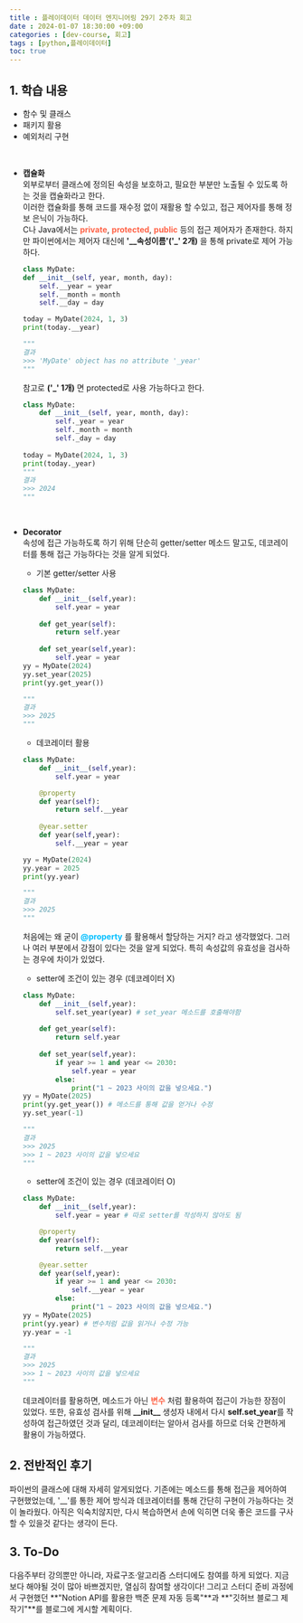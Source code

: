```yaml
---
title : 플레이데이터 데이터 엔지니어링 29기 2주차 회고
date : 2024-01-07 18:30:00 +09:00
categories : [dev-course, 회고]
tags : [python,플레이데이터]
toc: true
---
```

## 1. 학습 내용
- 함수 및 클래스
- 패키지 활용
- 예외처리 구현
  
<br>

- **캡슐화**<br>
외부로부터 클래스에 정의된 속성을 보호하고, 필요한 부분만 노출될 수 있도록 하는 것을 캡슐화라고 한다.<br>
이러한 캡슐화를 통해 코드를 재수정 없이 재활용 할 수있고, 접근 제어자를 통해 정보 은닉이 가능하다. <br>
C나 Java에서는 **<span style="color:#FF6347">private</span>**, **<span style="color:#FF6347">protected</span>**, **<span style="color:#FF6347">public</span>** 등의 접근 제어자가 존재한다. 하지만 파이썬에서는  제어자 대신에 **'__속성이름'('_' 2개)** 을 통해 private로 제어 가능하다.

    ```python
    class MyDate:
    def __init__(self, year, month, day):
        self.__year = year
        self.__month = month
        self.__day = day
    
    today = MyDate(2024, 1, 3)
    print(today.__year)

    """
    결과
    >>> 'MyDate' object has no attribute '_year'
    """
    ```
    참고로 **('_' 1개)** 면 protected로 사용 가능하다고 한다.<br>

    ```python
    class MyDate:
        def __init__(self, year, month, day):
            self._year = year
            self._month = month
            self._day = day
        
    today = MyDate(2024, 1, 3)
    print(today._year)
    """
    결과
    >>> 2024
    """
    ```
    <br>


- **Decorator**<br>
속성에 접근 가능하도록 하기 위해 단순히 getter/setter 메소드 말고도, 데코레이터를 통해 접근 가능하다는 것을 알게 되었다. 
    * 기본 getter/setter 사용

    ```python
    class MyDate:
        def __init__(self,year):
            self.year = year
            
        def get_year(self):
            return self.year
        
        def set_year(self,year):
            self.year = year
    yy = MyDate(2024)
    yy.set_year(2025)
    print(yy.get_year())
    
    """
    결과
    >>> 2025
    """
    ```
    * 데코레이터 활용 <br>
  
    ```python
    class MyDate:
        def __init__(self,year):
            self.year = year

        @property
        def year(self):
            return self.__year
        
        @year.setter
        def year(self,year):
            self.__year = year

    yy = MyDate(2024)
    yy.year = 2025
    print(yy.year)

    """
    결과
    >>> 2025
    """
    ```

    처음에는 왜 굳이 **<span style="color:#00BFFF"> @property</span>** 를 활용해서 할당하는 거지? 라고 생각했었다. 그러나 여러 부분에서 강점이 있다는 것을 알게 되었다. 특히 속성값의 유효성을 검사하는 경우에 차이가 있었다. <br>

    * setter에 조건이 있는 경우 (데코레이터 X)
  
    ```python
    class MyDate:
        def __init__(self,year):
            self.set_year(year) # set_year 메소드를 호출해야함
            
        def get_year(self):
            return self.year
        
        def set_year(self,year):
            if year >= 1 and year <= 2030:
                self.year = year
            else:
                print("1 ~ 2023 사이의 값을 넣으세요.")
    yy = MyDate(2025)
    print(yy.get_year()) # 메소드를 통해 값을 얻거나 수정
    yy.set_year(-1)

    """ 
    결과
    >>> 2025
    >>> 1 ~ 2023 사이의 값을 넣으세요
    """
    ```

    * setter에 조건이 있는 경우 (데코레이터 O)
  
    ```python
    class MyDate:
        def __init__(self,year):
            self.year = year # 따로 setter를 작성하지 않아도 됨

        @property
        def year(self):
            return self.__year

        @year.setter
        def year(self,year):
            if year >= 1 and year <= 2030:
                self.__year = year
            else:
                print("1 ~ 2023 사이의 값을 넣으세요.")
    yy = MyDate(2025)
    print(yy.year) # 변수처럼 값을 읽거나 수정 가능
    yy.year = -1

    """ 
    결과
    >>> 2025
    >>> 1 ~ 2023 사이의 값을 넣으세요
    """
    ```
    데코레이터를 활용하면, 메소드가 아닌 **<span style="color:#FF6347">변수</span>** 처럼 활용하여 접근이 가능한 장점이 있었다. 또한, 유효성 검사를 위해 **\_\_init\_\_** 생성자 내에서 다시 **self.set_year**를 작성하여 접근하였던 것과 달리, 데코레이터는 알아서 검사를 하므로 더욱 간편하게 활용이 가능하였다.


## 2. 전반적인 후기
파이썬의 클래스에 대해 자세히 알게되었다. 기존에는 메소드를 통해 접근을 제어하여 구현했었는데, '__'를 통한 제어 방식과 데코레이터를 통해 간단히 구현이 가능하다는 것이 놀라웠다. 아직은 익숙치않지만, 다시 복습하면서 손에 익히면 더욱 좋은 코드를 구사할 수 있을것 같다는 생각이 든다.
<br>


## 3. To-Do
다음주부터 강의뿐만 아니라, 자료구조·알고리즘 스터디에도 참여를 하게 되었다. 지금보다 해야될 것이 많아 바쁘겠지만, 열심히 참여할 생각이다!
그리고 스터디 준비 과정에서 구현했던 **"Notion API를 활용한 백준 문제 자동 등록"**과 **"깃허브 블로그 제작기"**를 블로그에 게시할 계획이다.